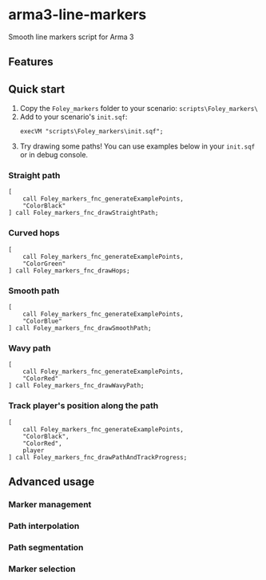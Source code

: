 # arma3-line-markers

Smooth line markers script for Arma 3

## Features

## Quick start

1. Copy the `Foley_markers` folder to your scenario: `scripts\Foley_markers\`
2. Add to your scenario's `init.sqf`:
    ```sqf
    execVM "scripts\Foley_markers\init.sqf";
    ```
3. Try drawing some paths! You can use examples below in your `init.sqf` or in debug console.


### Straight path

```sqf
[
    call Foley_markers_fnc_generateExamplePoints,
    "ColorBlack"
] call Foley_markers_fnc_drawStraightPath;
```

### Curved hops

```sqf
[
	call Foley_markers_fnc_generateExamplePoints,
	"ColorGreen"
] call Foley_markers_fnc_drawHops; 
```

### Smooth path
```sqf
[
	call Foley_markers_fnc_generateExamplePoints,
	"ColorBlue"
] call Foley_markers_fnc_drawSmoothPath;
```

### Wavy path
```sqf
[
	call Foley_markers_fnc_generateExamplePoints,
	"ColorRed"
] call Foley_markers_fnc_drawWavyPath;
```

### Track player's position along the path
```sqf
[
	call Foley_markers_fnc_generateExamplePoints,
	"ColorBlack",
	"ColorRed",
	player
] call Foley_markers_fnc_drawPathAndTrackProgress;
```

## Advanced usage

### Marker management

### Path interpolation

### Path segmentation

### Marker selection
